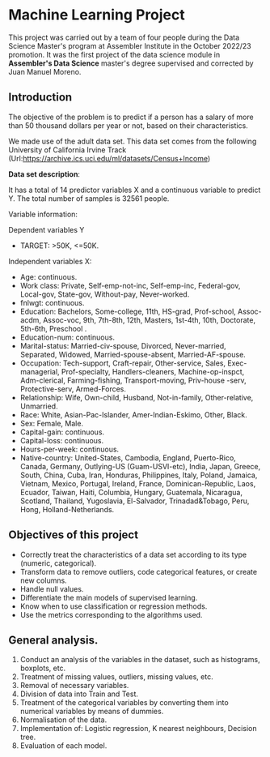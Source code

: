# Machine Learning Project

This project was carried out by a team of four people during the Data Science Master's program at Assembler Institute in the October 2022/23 promotion.
It was the first project of the data science module in **Assembler's Data Science** master's degree supervised and corrected by Juan Manuel Moreno.

## Introduction

The objective of the problem is to predict if a person has a salary of more than 50 thousand dollars per year or not, based on their characteristics.

We made use of the adult data set. This data set comes from the following University of California Irvine Track (Url:https://archive.ics.uci.edu/ml/datasets/Census+Income)

**Data set description**:

It has a total of 14 predictor variables X and a continuous variable to predict Y.
The total number of samples is 32561 people.

Variable information:

Dependent variables Y

- TARGET: >50K, <=50K.

Independent variables X:

- Age: continuous.
- Work class: Private, Self-emp-not-inc, Self-emp-inc, Federal-gov, Local-gov, State-gov, Without-pay, Never-worked.
- fnlwgt: continuous.
- Education: Bachelors, Some-college, 11th, HS-grad, Prof-school, Assoc-acdm, Assoc-voc, 9th, 7th-8th, 12th, Masters, 1st-4th, 10th, Doctorate, 5th-6th, Preschool .
- Education-num: continuous.
- Marital-status: Married-civ-spouse, Divorced, Never-married, Separated, Widowed, Married-spouse-absent, Married-AF-spouse.
- Occupation: Tech-support, Craft-repair, Other-service, Sales, Exec-managerial, Prof-specialty, Handlers-cleaners, Machine-op-inspct, Adm-clerical, Farming-fishing, Transport-moving, Priv-house -serv, Protective-serv, Armed-Forces.
- Relationship: Wife, Own-child, Husband, Not-in-family, Other-relative, Unmarried.
- Race: White, Asian-Pac-Islander, Amer-Indian-Eskimo, Other, Black.
- Sex: Female, Male.
- Capital-gain: continuous.
- Capital-loss: continuous.
- Hours-per-week: continuous.
- Native-country: United-States, Cambodia, England, Puerto-Rico, Canada, Germany, Outlying-US (Guam-USVI-etc), India, Japan, Greece, South, China, Cuba, Iran, Honduras, Philippines, Italy, Poland, Jamaica, Vietnam, Mexico, Portugal, Ireland, France, Dominican-Republic, Laos, Ecuador, Taiwan, Haiti, Columbia, Hungary, Guatemala, Nicaragua, Scotland, Thailand, Yugoslavia, El-Salvador, Trinadad&Tobago, Peru, Hong, Holland-Netherlands.

## Objectives of this project

- Correctly treat the characteristics of a data set according to its type (numeric, categorical).
- Transform data to remove outliers, code categorical features, or create new columns.
- Handle null values.
- Differentiate the main models of supervised learning.
- Know when to use classification or regression methods.
- Use the metrics corresponding to the algorithms used.

## General analysis.

1. Conduct an analysis of the variables in the dataset, such as histograms, boxplots, etc. 
2. Treatment of missing values, outliers, missing values, etc. 
3. Removal of necessary variables.
4. Division of data into Train and Test.
5. Treatment of the categorical variables by converting them into numerical variables by means of dummies.
6. Normalisation of the data.
7. Implementation of: Logistic regression, K nearest neighbours, Decision tree.
8. Evaluation of each model.
